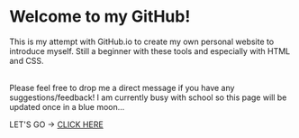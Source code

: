 # Welcome to my GitHub!

This is my attempt with GitHub.io to create my own personal website to introduce myself. Still a beginner with these tools and especially with HTML and CSS. <br>

<br>Please feel free to drop me a direct message if you have any suggestions/feedback! I am currently busy with school so this page will be updated once in a blue moon... <br>

LET'S GO -> [CLICK HERE](https://leontan0529.github.io)